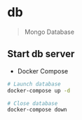 # db

> Mongo Database

## Start db server

* Docker Compose

``` bash
# Launch database
docker-compose up -d

# Close database
docker-compose down
```
